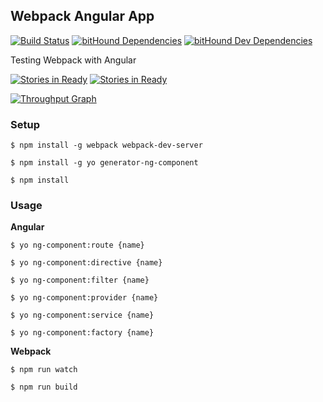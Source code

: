 ## Webpack Angular App

[![Build Status](https://travis-ci.org/unboxit/webpack-angular-app.svg?branch=master)](https://travis-ci.org/unboxit/webpack-angular-app)
[![bitHound Dependencies](https://www.bithound.io/github/unboxit/webpack-angular-app/badges/dependencies.svg)](https://www.bithound.io/github/unboxit/webpack-angular-app/master/dependencies/npm)
[![bitHound Dev Dependencies](https://www.bithound.io/github/unboxit/webpack-angular-app/badges/devDependencies.svg)](https://www.bithound.io/github/unboxit/webpack-angular-app/master/dependencies/npm)

Testing Webpack with Angular

[![Stories in Ready](https://badge.waffle.io/unboxit/webpack-angular-app.svg?label=ready&title=Ready)](http://waffle.io/unboxit/webpack-angular-app)
[![Stories in Ready](https://badge.waffle.io/unboxit/webpack-angular-app.svg?label=doing&title=Doing)](http://waffle.io/unboxit/webpack-angular-app)

[![Throughput Graph](https://graphs.waffle.io/unboxit/webpack-angular-app/throughput.svg)](https://waffle.io/unboxit/webpack-angular-app/metrics)

### Setup
`$ npm install -g webpack webpack-dev-server`

`$ npm install -g yo generator-ng-component`

`$ npm install`


### Usage

__Angular__

`$ yo ng-component:route {name}`

`$ yo ng-component:directive {name}`

`$ yo ng-component:filter {name}`

`$ yo ng-component:provider {name}`

`$ yo ng-component:service {name}`

`$ yo ng-component:factory {name}`


__Webpack__

`$ npm run watch`

`$ npm run build`
